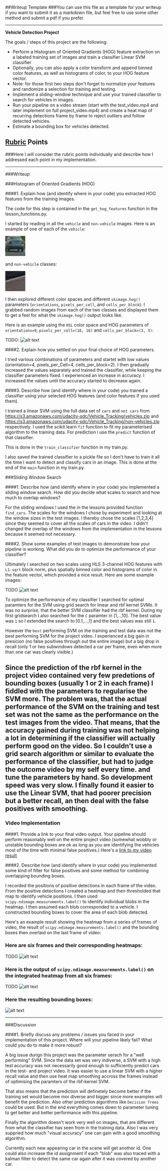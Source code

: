 ##Writeup Template
###You can use this file as a template for your writeup if you want to submit it as a markdown file, but feel free to use some other method and submit a pdf if you prefer.

---

**Vehicle Detection Project**

The goals / steps of this project are the following:

* Perform a Histogram of Oriented Gradients (HOG) feature extraction on a labeled training set of images and train a classifier Linear SVM classifier
* Optionally, you can also apply a color transform and append binned color features, as well as histograms of color, to your HOG feature vector. 
* Note: for those first two steps don't forget to normalize your features and randomize a selection for training and testing.
* Implement a sliding-window technique and use your trained classifier to search for vehicles in images.
* Run your pipeline on a video stream (start with the test_video.mp4 and later implement on full project_video.mp4) and create a heat map of recurring detections frame by frame to reject outliers and follow detected vehicles.
* Estimate a bounding box for vehicles detected.

[//]: # (Image References)
[image0]: ./output_images/car.png
[image1]: ./output_images/not_car.png
[image2]: ./output_images/HOG_example.jpg
[image3]: ./output_images/sliding_windows.jpg
[image4]: ./output_images/sliding_window.jpg
[image5]: ./output_images/bboxes_and_heat.png
[image6]: ./output_images/labels_map.png
[image7]: ./output_images/output_bboxes.png
[video1]: ./project_video_out.mp4

## [Rubric](https://review.udacity.com/#!/rubrics/513/view) Points
###Here I will consider the rubric points individually and describe how I addressed each point in my implementation.  

---
###Writeup

###Histogram of Oriented Gradients (HOG)

####1. Explain how (and identify where in your code) you extracted HOG features from the training images.

The code for this step is contained in the `get_hog_features` function in the lesson_functions.py.

I started by reading in all the `vehicle` and `non-vehicle` images.  Here is an example of one of each of the `vehicle`:

![alt text][image0]

and `non-vehicle` classes:

![alt text][image1]

I then explored different color spaces and different `skimage.hog()` parameters (`orientations`, `pixels_per_cell`, and `cells_per_block`).  I grabbed random images from each of the two classes and displayed them to get a feel for what the `skimage.hog()` output looks like.

Here is an example using the `HSL` color space and HOG parameters of `orientations=9`, `pixels_per_cell=(16, 16)` and `cells_per_block=(3, 3)`:

TODO:
![alt text][image2]

####2. Explain how you settled on your final choice of HOG parameters.

I tried various combinations of parameters and startet with low values (orientation=4, pixels_per_Cell=4, cells_per_block=2). I then gradually increased the values separately and trained the classifier, while keeping the classifier parameters fixed. I experienced an increase in accuracy. I increased the values until the accuracy started to decrease again.

####3. Describe how (and identify where in your code) you trained a classifier using your selected HOG features (and color features if you used them).

I trained a linear SVM using the full data set of `cars` and `not cars` from https://s3.amazonaws.com/udacity-sdc/Vehicle_Tracking/vehicles.zip and https://s3.amazonaws.com/udacity-sdc/Vehicle_Tracking/non-vehicles.zip respectively. I used the scikit learn `fit` function to fit my parameterised algorithm to the training data. For prediction i use the `predict` function of that classifier.

This is done in the `train_classifier` function in my train.py.

I also saved the trained classifier to a pickle file so I don't have to train it all the time I want to detect and classify cars in an image. This is done at the end of the `main` function in my train.py.

###Sliding Window Search

####1. Describe how (and identify where in your code) you implemented a sliding window search.  How did you decide what scales to search and how much to overlap windows?

For the sliding windows I used the in the lessons provided function `find_cars`. The scales for the windows I chose by experiment and looking at the window sizes in the test images. I thereby chose the scales [1,2,3,4] since they seemed to cover all the scales of cars in the video. I didn't changed the overlap of the windows from the implementation in the lessons because it seemed not necessary.

####2. Show some examples of test images to demonstrate how your pipeline is working.  What did you do to optimize the performance of your classifier?

Ultimately I searched on two scales using HLS 3-channel HOG features with `L1-sqrt` block norm, plus spatially binned color and histograms of color in the feature vector, which provided a nice result.  Here are some example images:

TODO
![alt text][image4]

To optimize the performance of my classifier I searched for optimal paramters for the SVM using grid search for linear and rbf kernel SVMs. It was no surprise, that the better SVM classifier had the rbf kernel. During my first gridsearch I also searched for the `C` paramter in [1,..,10]. The best value was `1` so I extended the search to [0.1,...,1] and the best values was still `1`.

However the `best` performing SVM on the training and test data was not the best performing SVM for the project video. I experienced a big gain in presicion (no false positives through out the entire image) but a big drop in recall (only 1 or two subwindows detected a car per frame, even when more than one car was clearly visible.)

Since the prediction of the rbf kernel in the project video contained very few predetions of bounding boxes (usually 1 or 2 in each frame) I fiddled with the parameters to regularise the SVM more. The problem was, that the actual performance of the SVM on the training and test set was not the same as the performance on the test images from the video. That means, that the accuracy gained during training was not helping a lot in determining if the classifier will actually perform good on the video. So I couldn't use a grid search algorithm or similar to evaluate the performance of the classifier, but had to judge the outcome video by my self every time. and tune the parameters by hand. So development speed was very slow. I finally found it easier to use the Linear SVM, that had poorer precision but a better recall, an then deal with the false positives with smoothing.
---

### Video Implementation

####1. Provide a link to your final video output.  Your pipeline should perform reasonably well on the entire project video (somewhat wobbly or unstable bounding boxes are ok as long as you are identifying the vehicles most of the time with minimal false positives.)
Here's a [link to my video result](./project_video_out.mp4)


####2. Describe how (and identify where in your code) you implemented some kind of filter for false positives and some method for combining overlapping bounding boxes.

I recorded the positions of positive detections in each frame of the video. From the positive detections I created a heatmap and then thresholded that map to identify vehicle positions.  I then used `scipy.ndimage.measurements.label()` to identify individual blobs in the heatmap.  I then assumed each blob corresponded to a vehicle.  I constructed bounding boxes to cover the area of each blob detected.

Here's an example result showing the heatmap from a series of frames of video, the result of `scipy.ndimage.measurements.label()` and the bounding boxes then overlaid on the last frame of video:

### Here are six frames and their corresponding heatmaps:

TODO
![alt text][image5]

### Here is the output of `scipy.ndimage.measurements.label()` on the integrated heatmap from all six frames:

TODO
![alt text][image6]

### Here the resulting bounding boxes:
![alt text][image7]

---

###Discussion

####1. Briefly discuss any problems / issues you faced in your implementation of this project.  Where will your pipeline likely fail?  What could you do to make it more robust?

A big issue durign this project was the parameter serach for a "well performing" SVM. Since the data set was very indiverse, a SVM with a high test accuracy was not necessarily good enough to sufficiently predict cars in the test- and project video. It was easier to use a linear SVM with a higher recall value and then use heat map smoothing accross the frames instead of optimising the paramters of the rbf-kernel SVM. 

That also means that the prediction will definetely become better if the training set would become mor diverse and bigger since more examples will benefit the prediction. Also other prediction algorithms like `Decision Trees` could be used. But in the end everything comes down to parameter tuning to get better and better performance with this pipeline.

Finally the algorithm doesn't work very well on images, that are different from what the classifier has seen from in the training data. Also I was very suppried how much "visual accuracy" one can gain with a good smoothing algorithm.

Currently each new appearing car in the scene will get another id. One could also increase the id assignment if each "blob" was also traced with a kalman filter to detect the same car again after it was covered by another car.
